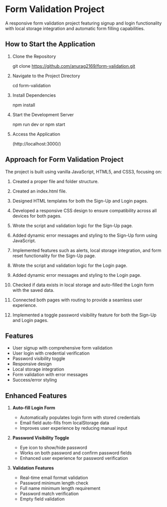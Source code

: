 # Form Validation Project

A responsive form validation project featuring signup and login functionality with local storage integration and automatic form filling capabilities.

## How to Start the Application

1. Clone the Repository

   git clone https://github.com/anurag2169/form-validation.git

2. Navigate to the Project Directory

   cd form-validation

3. Install Dependencies

   npm install

4. Start the Development Server

   npm run dev or npm start

5. Access the Application

   (http://localhost:3000/)

## Approach for Form Validation Project

The project is built using vanilla JavaScript, HTML5, and CSS3, focusing on:

1. Created a proper file and folder structure.

2. Created an index.html file.

3. Designed HTML templates for both the Sign-Up and Login pages.

4. Developed a responsive CSS design to ensure compatibility across all devices for both pages.

5. Wrote the script and validation logic for the Sign-Up page.

6. Added dynamic error messages and styling to the Sign-Up form using JavaScript.

7. Implemented features such as alerts, local storage integration, and form reset functionality for the Sign-Up page.

8. Wrote the script and validation logic for the Login page.

9. Added dynamic error messages and styling to the Login page.

10. Checked if data exists in local storage and auto-filled the Login form with the saved data.

11. Connected both pages with routing to provide a seamless user experience.

12. Implemented a toggle password visibility feature for both the Sign-Up and Login pages.

## Features

- User signup with comprehensive form validation
- User login with credential verification
- Password visibility toggle
- Responsive design
- Local storage integration
- Form validation with error messages
- Success/error styling

## Enhanced Features

1. **Auto-fill Login Form**

   - Automatically populates login form with stored credentials
   - Email field auto-fills from localStorage data
   - Improves user experience by reducing manual input

2. **Password Visibility Toggle**

   - Eye icon to show/hide password
   - Works on both password and confirm password fields
   - Enhanced user experience for password verification

3. **Validation Features**
   - Real-time email format validation
   - Password minimum length check
   - Full name minimum length requirement
   - Password match verification
   - Empty field validation
